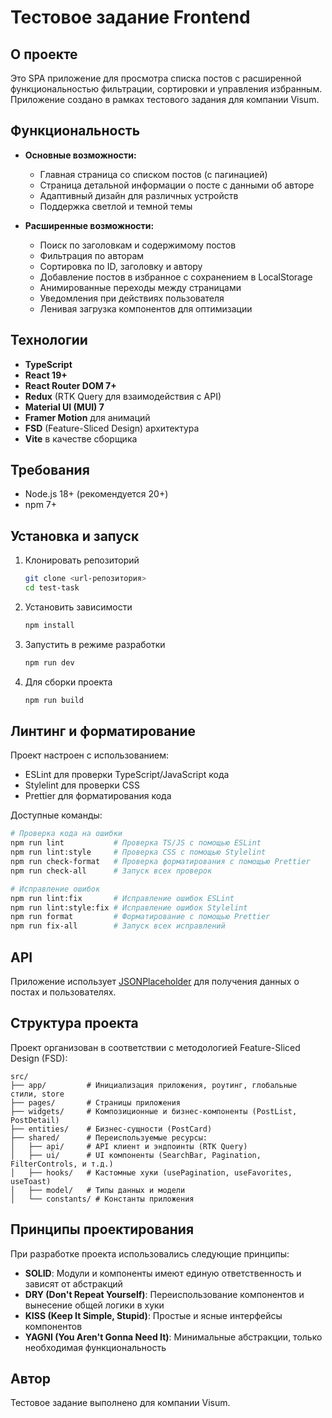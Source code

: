 # Тестовое задание Frontend

## О проекте

Это SPA приложение для просмотра списка постов с расширенной функциональностью фильтрации, сортировки и управления избранным. Приложение создано в рамках тестового задания для компании Visum.

## Функциональность

- **Основные возможности:**
  - Главная страница со списком постов (с пагинацией)
  - Страница детальной информации о посте с данными об авторе
  - Адаптивный дизайн для различных устройств
  - Поддержка светлой и темной темы

- **Расширенные возможности:**
  - Поиск по заголовкам и содержимому постов
  - Фильтрация по авторам
  - Сортировка по ID, заголовку и автору
  - Добавление постов в избранное с сохранением в LocalStorage
  - Анимированные переходы между страницами
  - Уведомления при действиях пользователя
  - Ленивая загрузка компонентов для оптимизации

## Технологии

- **TypeScript**
- **React 19+**
- **React Router DOM 7+**
- **Redux** (RTK Query для взаимодействия с API)
- **Material UI (MUI) 7**
- **Framer Motion** для анимаций
- **FSD** (Feature-Sliced Design) архитектура
- **Vite** в качестве сборщика

## Требования

- Node.js 18+ (рекомендуется 20+)
- npm 7+

## Установка и запуск

1. Клонировать репозиторий
   ```bash
   git clone <url-репозитория>
   cd test-task
   ```

2. Установить зависимости
   ```bash
   npm install
   ```

3. Запустить в режиме разработки
   ```bash
   npm run dev
   ```

4. Для сборки проекта
   ```bash
   npm run build
   ```

## Линтинг и форматирование

Проект настроен с использованием:
- ESLint для проверки TypeScript/JavaScript кода
- Stylelint для проверки CSS
- Prettier для форматирования кода

Доступные команды:

```bash
# Проверка кода на ошибки
npm run lint           # Проверка TS/JS с помощью ESLint
npm run lint:style     # Проверка CSS с помощью Stylelint
npm run check-format   # Проверка форматирования с помощью Prettier
npm run check-all      # Запуск всех проверок

# Исправление ошибок
npm run lint:fix       # Исправление ошибок ESLint
npm run lint:style:fix # Исправление ошибок Stylelint
npm run format         # Форматирование с помощью Prettier
npm run fix-all        # Запуск всех исправлений
```

## API

Приложение использует [JSONPlaceholder](https://jsonplaceholder.typicode.com/) для получения данных о постах и пользователях.

## Структура проекта

Проект организован в соответствии с методологией Feature-Sliced Design (FSD):

```
src/
├── app/         # Инициализация приложения, роутинг, глобальные стили, store
├── pages/       # Страницы приложения
├── widgets/     # Композиционные и бизнес-компоненты (PostList, PostDetail)
├── entities/    # Бизнес-сущности (PostCard)
├── shared/      # Переиспользуемые ресурсы:
│   ├── api/     # API клиент и эндпоинты (RTK Query)
│   ├── ui/      # UI компоненты (SearchBar, Pagination, FilterControls, и т.д.)
│   ├── hooks/   # Кастомные хуки (usePagination, useFavorites, useToast)
│   ├── model/   # Типы данных и модели
│   └── constants/ # Константы приложения
```

## Принципы проектирования

При разработке проекта использовались следующие принципы:

- **SOLID**: Модули и компоненты имеют единую ответственность и зависят от абстракций
- **DRY (Don't Repeat Yourself)**: Переиспользование компонентов и вынесение общей логики в хуки
- **KISS (Keep It Simple, Stupid)**: Простые и ясные интерфейсы компонентов
- **YAGNI (You Aren't Gonna Need It)**: Минимальные абстракции, только необходимая функциональность

## Автор

Тестовое задание выполнено для компании Visum.
